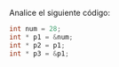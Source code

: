 Analice el siguiente código:

``` c
int num = 28;
int * p1 = &num;
int * p2 = p1;
int * p3 = &p1;
```
